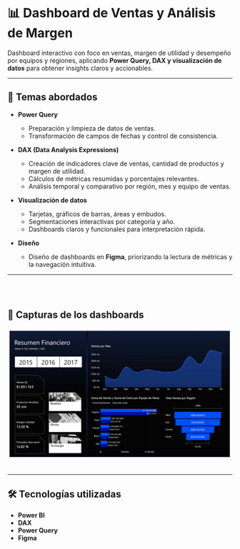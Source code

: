 # 📊 Dashboard de Ventas y Análisis de Margen

Dashboard interactivo con foco en ventas, margen de utilidad y desempeño por equipos y regiones, aplicando **Power Query, DAX y visualización de datos** para obtener insights claros y accionables.  

---

## 🚀 Temas abordados

- **Power Query**
  - Preparación y limpieza de datos de ventas.
  - Transformación de campos de fechas y control de consistencia.
  
- **DAX (Data Analysis Expressions)**
  - Creación de indicadores clave de ventas, cantidad de productos y margen de utilidad.
  - Cálculos de métricas resumidas y porcentajes relevantes.
  - Análisis temporal y comparativo por región, mes y equipo de ventas.

- **Visualización de datos**
  - Tarjetas, gráficos de barras, áreas y embudos.
  - Segmentaciones interactivas por categoría y año.
  - Dashboards claros y funcionales para interpretación rápida.

- **Diseño**
  - Diseño de dashboards en **Figma**, priorizando la lectura de métricas y la navegación intuitiva.

---

<br>
<br>

## 📸 Capturas de los dashboards



<img width="800" alt="Vista General" src="./Vistas/General.png" />
<br>
<br>

---

## 🛠️ Tecnologías utilizadas  

- **Power BI**  
- **DAX**  
- **Power Query**  
- **Figma**  
